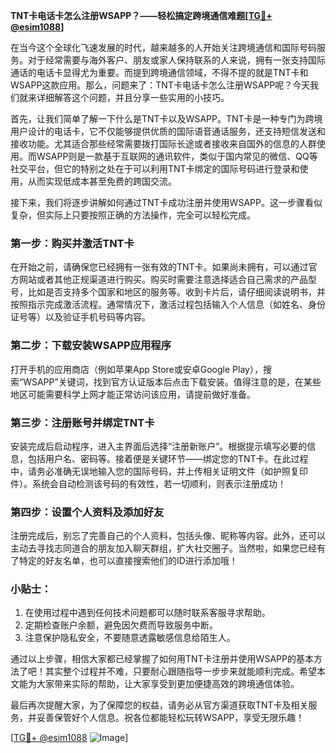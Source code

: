 **TNT卡电话卡怎么注册WSAPP？——轻松搞定跨境通信难题[[TG💪+ @esim1088](https://t.me/s/esim1088)]**

在当今这个全球化飞速发展的时代，越来越多的人开始关注跨境通信和国际号码服务。对于经常需要与海外客户、朋友或家人保持联系的人来说，拥有一张支持国际通话的电话卡显得尤为重要。而提到跨境通信领域，不得不提的就是TNT卡和WSAPP这款应用。那么，问题来了：TNT卡电话卡怎么注册WSAPP呢？今天我们就来详细解答这个问题，并且分享一些实用的小技巧。

首先，让我们简单了解一下什么是TNT卡以及WSAPP。TNT卡是一种专门为跨境用户设计的电话卡，它不仅能够提供优质的国际语音通话服务，还支持短信发送和接收功能。尤其适合那些经常需要拨打国际长途或者接收来自国外的信息的人群使用。而WSAPP则是一款基于互联网的通讯软件，类似于国内常见的微信、QQ等社交平台，但它的特别之处在于可以利用TNT卡绑定的国际号码进行登录和使用，从而实现低成本甚至免费的跨国交流。

接下来，我们将逐步讲解如何通过TNT卡成功注册并使用WSAPP。这一步骤看似复杂，但实际上只要按照正确的方法操作，完全可以轻松完成。

### 第一步：购买并激活TNT卡

在开始之前，请确保您已经拥有一张有效的TNT卡。如果尚未拥有，可以通过官方网站或者其他正规渠道进行购买。购买时需要注意选择适合自己需求的产品型号，比如是否支持多个国家和地区的服务等。收到卡片后，请仔细阅读说明书，并按照指示完成激活流程。通常情况下，激活过程包括输入个人信息（如姓名、身份证号等）以及验证手机号码等内容。

### 第二步：下载安装WSAPP应用程序

打开手机的应用商店（例如苹果App Store或安卓Google Play），搜索“WSAPP”关键词，找到官方认证版本后点击下载安装。值得注意的是，在某些地区可能需要科学上网才能正常访问该应用，请提前做好准备。

### 第三步：注册账号并绑定TNT卡

安装完成后启动程序，进入主界面后选择“注册新账户”。根据提示填写必要的信息，包括用户名、密码等。接着便是关键环节——绑定您的TNT卡。在此过程中，请务必准确无误地输入您的国际号码，并上传相关证明文件（如护照复印件）。系统会自动检测该号码的有效性，若一切顺利，则表示注册成功！

### 第四步：设置个人资料及添加好友

注册完成后，别忘了完善自己的个人资料，包括头像、昵称等内容。此外，还可以主动去寻找志同道合的朋友加入聊天群组，扩大社交圈子。当然啦，如果您已经有了特定的好友名单，也可以直接搜索他们的ID进行添加哦！

### 小贴士：

1. 在使用过程中遇到任何技术问题都可以随时联系客服寻求帮助。
2. 定期检查账户余额，避免因欠费而导致服务中断。
3. 注意保护隐私安全，不要随意透露敏感信息给陌生人。

通过以上步骤，相信大家都已经掌握了如何用TNT卡注册并使用WSAPP的基本方法了吧！其实整个过程并不难，只要耐心跟随指导一步步来就能顺利完成。希望本文能为大家带来实际的帮助，让大家享受到更加便捷高效的跨境通信体验。

最后再次提醒大家，为了保障您的权益，请务必从官方渠道获取TNT卡及相关服务，并妥善保管好个人信息。祝各位都能轻松玩转WSAPP，享受无限乐趣！

[[TG💪+ @esim1088](https://t.me/s/esim1088) ![Image](https://i.postimg.cc/4NQfJmqS/Snipaste-2025-05-13-00-14-12.png)]
